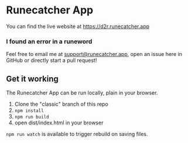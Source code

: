 # Runecatcher App

You can find the live website at https://d2r.runecatcher.app

### I found an error in a runeword
Feel free to email me at support@runecatcher.app, open an issue here in GitHub or directly start a pull request!

## Get it working

The Runecatcher App can be run locally, plain in your browser.
1. Clone the "classic" branch of this repo
2. `npm install`
3. `npm run build`
4. open dist/index.html in your browser

`npm run watch` is available to trigger rebuild on saving files.